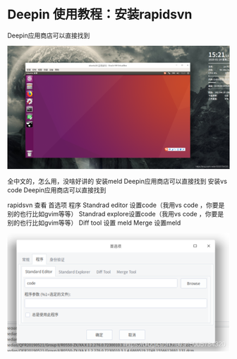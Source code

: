 # Deepin 使用教程：安装rapidsvn

Deepin应用商店可以直接找到


![](https://raw.githubusercontent.com/BeyondXinXin/BeyondXinXIn/main/%E6%93%8D%E4%BD%9C%E7%B3%BB%E7%BB%9F/deepin/%E5%AE%89%E8%A3%85rapidsvn.md/459324310243873.png)

全中文的，怎么用，没啥好讲的
安装meld  Deepin应用商店可以直接找到
安装vs code Deepin应用商店可以直接找到

rapidsvn 查看 首选项  程序
Standrad editor 设置code（我用vs code ，你要是别的也行比如gvim等等）
Standrad explore设置code（我用vs code ，你要是别的也行比如gvim等等）
Diff tool  设置 meld
Merge 设置meld

![](https://raw.githubusercontent.com/BeyondXinXin/BeyondXinXIn/main/%E6%93%8D%E4%BD%9C%E7%B3%BB%E7%BB%9F/deepin/%E5%AE%89%E8%A3%85rapidsvn.md/563874310243968.png)


